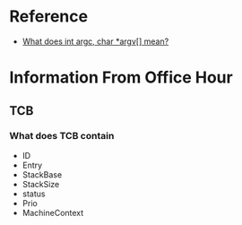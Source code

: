 # Reference
- [What does int argc, char *argv[] mean?
](https://stackoverflow.com/questions/3024197/what-does-int-argc-char-argv-mean)

# Information From Office Hour
## TCB
### What does TCB contain
- ID
- Entry
- StackBase
- StackSize
- status
- Prio
- MachineContext